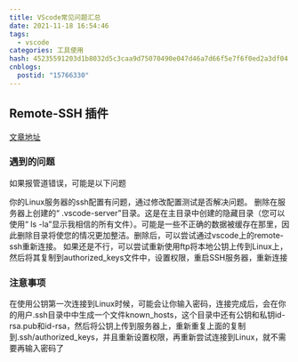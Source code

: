 ```yaml
---
title: VScode常见问题汇总
date: 2021-11-18 16:54:46
tags:
  - vscode
categories: 工具使用
hash: 45235591203d1b8032d5c3caa9d75070490e047d46a7d66f5e7f6f0ed2a3df04
cnblogs:
  postid: "15766330"
---
```


## Remote-SSH 插件

[文章地址](https://blog.csdn.net/WindSunLike/article/details/103292922)

### 遇到的问题

如果报管道错误，可能是以下问题

你的Linux服务器的ssh配置有问题，通过修改配置测试是否解决问题。
删除在服务器上创建的“ .vscode-server”目录。这是在主目录中创建的隐藏目录（您可以使用“ ls -la”显示我相信的所有文件）。可能是一些不正确的数据被缓存在那里，因此删除目录将使您的情况更加整洁。删除后，可以尝试通过vscode上的remote-ssh重新连接。
如果还是不行，可以尝试重新使用ftp将本地公钥上传到Linux上，然后将其复制到authorized_keys文件中，设置权限，重启SSH服务器，重新连接

### 注意事项

在使用公钥第一次连接到Linux时候，可能会让你输入密码，连接完成后，会在你的用户.ssh目录中中生成一个文件known_hosts，这个目录中还有公钥和私钥id-rsa.pub和id-rsa，然后将公钥上传到服务器上，重新重复上面的复制到.ssh/authorized_keys，并且重新设置权限，再重新尝试连接到Linux，就不需要再输入密码了
